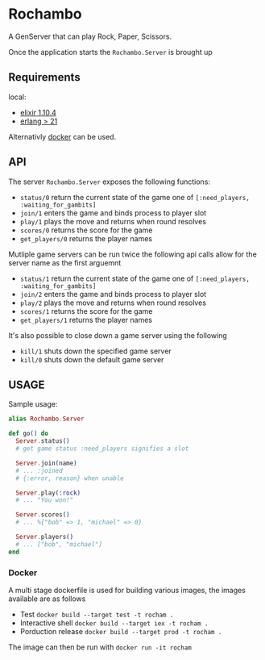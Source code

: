 # Rochambo

A GenServer that can play Rock, Paper, Scissors.

Once the application starts the `Rochambo.Server` is brought up

## Requirements

local:

- [elixir 1.10.4](https://elixir-lang.org/install.html)
- [erlang > 21](https://www.erlang.org/downloads)

Alternativly [docker](https://docs.docker.com/get-docker/) can be used.

## API

The server `Rochambo.Server` exposes the following functions:

- `status/0` return the current state of the game one of `[:need_players, :waiting_for_gambits]`
- `join/1` enters the game and binds process to player slot
- `play/1` plays the move and returns when round resolves
- `scores/0` returns the score for the game
- `get_players/0` returns the player names


Mutliple game servers can be run twice the following api calls allow for the server name as the first arguemnt

- `status/1` return the current state of the game one of `[:need_players, :waiting_for_gambits]`
- `join/2` enters the game and binds process to player slot
- `play/2` plays the move and returns when round resolves
- `scores/1` returns the score for the game
- `get_players/1` returns the player names

It's also possible to close down a game server using the following

- `kill/1` shuts down the specified game server
- `kill/0` shuts down the default game server

## USAGE

Sample usage:

```elixir
alias Rochambo.Server

def go() do
  Server.status()
  # get game status :need_players signifies a slot

  Server.join(name)
  # ... :joined
  # {:error, reason} when unable

  Server.play(:rock)
  # ... "You won!"

  Server.scores()
  # ... %{"bob" => 1, "michael" => 0}

  Server.players()
  # ... ["bob", "michael"]
end
```

### Docker

A multi stage dockerfile is used for building various images,
the images available are as follows

- Test `docker build --target test -t rocham .`
- Interactive shell `docker build --target iex -t rocham .`
- Porduction release `docker build --target prod -t rocham .`

The image can then be run with `docker run -it rocham`
